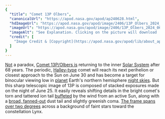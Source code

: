 ```yaml
---
{
  "title": "Comet 13P Olbers",
  "canonicalUrl": "https://apod.nasa.gov/apod/ap240628.html",
  "hdImageUrl": "https://apod.nasa.gov/apod/image/2406/13P_Olbers_2024_06_24_215434PDT_DEBartlett.jpg",
  "imageUrl": "https://apod.nasa.gov/apod/image/2406/13P_Olbers_2024_06_24_215434PDT_DEBartlett1024.jpg",
  "imageAlt": "See Explanation. Clicking on the picture will download  the highest resolution version available.",
  "credit": [
    "Image Credit & [Copyright](https://apod.nasa.gov/apod/lib/about_apod.html#srapply): [Dan Bartlett](https://www.astrobin.com/users/h2ologg/)\\`"
  ]
}
---
```


[Not](https://en.wikipedia.org/wiki/Olbers%27s_paradox) a paradox, [Comet 13P/Olbers is](https://en.wikipedia.org/wiki/13P/Olbers) returning to the inner [Solar System](https://science.nasa.gov/solar-system/comets/) after 68 years. The periodic, [Halley-type](https://astronomy.swin.edu.au/cosmos/H/Halley-Type+Comets) comet will reach its next perihelion or closest approach to the Sun on June 30 and has become a target for binocular viewing low in [planet](https://link.springer.com/article/10.1007/s11038-005-9023-0) Earth's northern hemisphere [night skies](https://theskylive.com/13p-info). But this sharp telescopic image of 13P is composed of stacked exposures made on the night of June 25. It easily reveals shifting details in the bright comet's torn and tattered ion tail [buffeted](https://apod.nasa.gov/apod/ap220110.html) by the wind from an active Sun, along with a [broad, fanned-out](https://apod.nasa.gov/apod/ap240604.html) dust tail and slightly greenish coma. [The frame spans over two degrees](https://www.astrobin.com/61712u/C/) across a background of faint stars toward the constellation Lynx.
